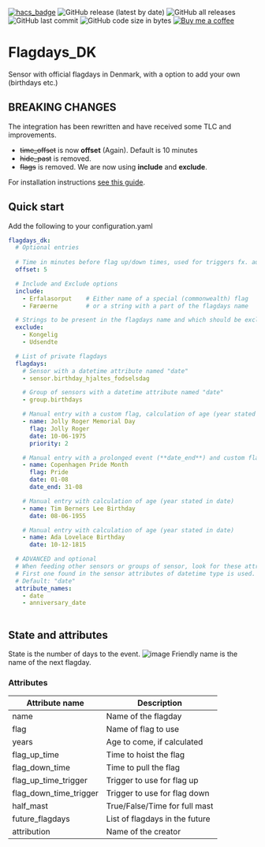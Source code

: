 [![hacs_badge](https://img.shields.io/badge/HACS-Default-41BDF5.svg)](https://github.com/hacs/integration)
![GitHub release (latest by date)](https://img.shields.io/github/v/release/J-Lindvig/Flagdays_DK)
![GitHub all releases](https://img.shields.io/github/downloads/J-Lindvig/Flagdays_DK/total)
![GitHub last commit](https://img.shields.io/github/last-commit/J-Lindvig/Flagdays_DK)
![GitHub code size in bytes](https://img.shields.io/github/languages/code-size/J-Lindvig/Flagdays_DK)
[![Buy me a coffee](https://img.shields.io/static/v1.svg?label=Buy%20me%20a%20coffee&message=🥨&color=black&logo=buy%20me%20a%20coffee&logoColor=white&labelColor=6f4e37)](https://www.buymeacoffee.com/apptoo)

# Flagdays_DK

Sensor with official flagdays in Denmark, with a option to add your own (birthdays etc.)

## BREAKING CHANGES
The integration has been rewritten and have received some TLC and improvements.
+ ~~time_offset~~ is now **offset** (Again). Default is 10 minutes
+ ~~hide_past~~ is removed.
+ ~~flags~~ is removed. We are now using **include** and **exclude**.

For installation instructions [see this guide](https://hacs.xyz/docs/faq/custom_repositories).
## Quick start
Add the following to your configuration.yaml
```yaml
flagdays_dk:
  # Optional entries
  
  # Time in minutes before flag up/down times, used for triggers fx. automation, Default is 10
  offset: 5

  # Include and Exclude options
  include:
    - Erfalasorput    # Either name of a special (commonwealth) flag
    - Færøerne        # or a string with a part of the flagdays name

  # Strings to be present in the flagdays name and which should be excluded
  exclude:
    - Kongelig
    - Udsendte

  # List of private flagdays
  flagdays:
    # Sensor with a datetime attribute named "date"
    - sensor.birthday_hjaltes_fodselsdag

    # Group of sensors with a datetime attribute named "date"
    - group.birthdays

    # Manual entry with a custom flag, calculation of age (year stated in date) and a high priority (0 = highest)
    - name: Jolly Roger Memorial Day
      flag: Jolly Roger
      date: 10-06-1975
      priority: 2

    # Manual entry with a prolonged event (**date_end**) and custom flag
    - name: Copenhagen Pride Month
      flag: Pride
      date: 01-08
      date_end: 31-08

    # Manual entry with calculation of age (year stated in date)
    - name: Tim Berners Lee Birthday
      date: 08-06-1955

    # Manual entry with calculation of age (year stated in date)
    - name: Ada Lovelace Birthday
      date: 10-12-1815

  # ADVANCED and optional
  # When feeding other sensors or groups of sensor, look for these attribute names.
  # First one found in the sensor attributes of datetime type is used.
  # Default: "date"
  attribute_names:
    - date
    - anniversary_date
  

```
## State and attributes
State is the number of days to the event.
![image](https://user-images.githubusercontent.com/54498188/212568684-7572c620-a79e-4b3a-a61b-5148eb03d5be.png)
Friendly name is the name of the next flagday.


### Attributes

| Attribute name             | Description                        |
|----------------------------|------------------------------------|
| name                       | Name of the flagday                |
| flag                       | Name of flag to use                |
| years                      | Age to come, if calculated         |
| flag_up_time               | Time to hoist the flag             |
| flag_down_time             | Time to pull the flag              |
| flag_up_time_trigger       | Trigger to use for flag up         |
| flag_down_time_trigger     | Trigger to use for flag down       |
| half_mast                  | True/False/Time for full mast      |
| future_flagdays            | List of flagdays in the future     |
| attribution                | Name of the creator                |
